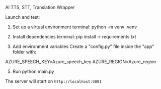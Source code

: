 AI TTS, STT, Translation Wrapper



Launch and test:

1. Set up a virtual environment
terminal: python -m venv .venv

2. Install dependencies
terminal: pip install -r requirements.txt

3. Add environment variables
Create a "config.py" file inside the "app" folder with:

AZURE_SPEECH_KEY=Azure_speech_key
AZURE_REGION=Azure_region

5. Run
python main.py

The server will start on `http://localhost:5001`